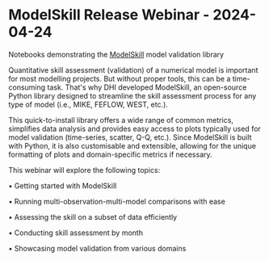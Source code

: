 # ModelSkill Release Webinar - 2024-04-24
Notebooks demonstrating the [ModelSkill](https://github.com/DHI/modelskill) model validation library

Quantitative skill assessment (validation) of a numerical model is important for most modelling projects. But without proper tools, this can be a time-consuming task. That's why DHI developed ModelSkill, an open-source Python library designed to streamline the skill assessment process for any type of model (i.e., MIKE, FEFLOW, WEST, etc.).

This quick-to-install library offers a wide range of common metrics, simplifies data analysis and provides easy access to plots typically used for model validation (time-series, scatter, Q-Q, etc.). Since ModelSkill is built with Python, it is also customisable and extensible, allowing for the unique formatting of plots and domain-specific metrics if necessary.

This webinar will explore the following topics:

• Getting started with ModelSkill

• Running multi-observation-multi-model comparisons with ease

• Assessing the skill on a subset of data efficiently

• Conducting skill assessment by month

• Showcasing model validation from various domains

